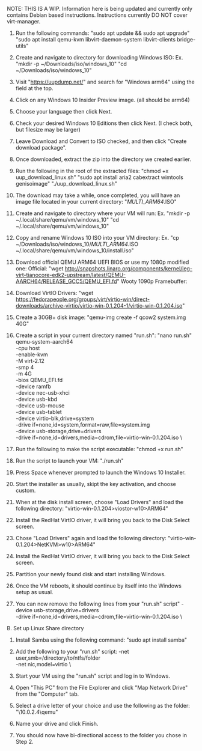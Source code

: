 NOTE: THIS IS A WIP. Information here is being updated and currently only contains Debian based instructions. Instructions currently DO NOT cover virt-manager.

   1. Run the following commands:
        "sudo apt update && sudo apt upgrade"
        "sudo apt install qemu-kvm libvirt-daemon-system libvirt-clients bridge-utils"
    
   2. Create and navigate to directory for downloading Windows ISO:
        Ex. "mkdir -p ~/Downloads/iso/windows_10"
            "cd ~/Downloads/iso/windows_10"
    
   3. Visit "https://uupdump.net/" and search for "Windows arm64" using the field at the top.
    
   4. Click on any Windows 10 Insider Preview image. (all should be arm64)
    
   5. Choose your language then click Next.
    
   6. Check your desired Windows 10 Editions then click Next. (I check both, but filesize may be larger)
    
   7. Leave Download and Convert to ISO checked, and then click "Create download package".
    
   8. Once downloaded, extract the zip into the directory we created earlier.
    
   9. Run the following in the root of the extracted files:
        "chmod +x uup_download_linux.sh"
        "sudo apt install aria2 cabextract wimtools genisoimage"
        "./uup_download_linux.sh"
    
   10. The download may take a while, once completed, you will have an image file located in your current directory:
        "<VERSION>_MULTI_ARM64_<REGION>.ISO"
    
   11. Create and navigate to directory where your VM will run:
        Ex. "mkdir -p ~/.local/share/qemu/vm/windows_10"
            "cd ~/.local/share/qemu/vm/windows_10"
   
   12. Copy and rename Windows 10 ISO into your VM directory:
        Ex. "cp ~/Downloads/iso/windows_10/<VERSION>_MULTI_ARM64_<REGION>.ISO ~/.local/share/qemu/vm/windows_10/install.iso"
    
   13. Download official QEMU ARM64 UEFI BIOS or use my 1080p modified one:
        Official: "wget http://snapshots.linaro.org/components/kernel/leg-virt-tianocore-edk2-upstream/latest/QEMU-AARCH64/RELEASE_GCC5/QEMU_EFI.fd"
        Wooty 1090p Framebuffer: <Link>
    
   14. Download VirtIO Drivers:
        "wget https://fedorapeople.org/groups/virt/virtio-win/direct-downloads/archive-virtio/virtio-win-0.1.204-1/virtio-win-0.1.204.iso"
    
   15. Create a 30GB+ disk image:
        "qemu-img create -f qcow2 system.img 40G"
    
   16. Create a script in your current directory named "run.sh":
        "nano run.sh"
          qemu-system-aarch64 \
          -cpu host \
          -enable-kvm \
          -M virt-2.12 \
          -smp 4 \
          -m 4G \
          -bios QEMU_EFI.fd \
          -device ramfb \
          -device nec-usb-xhci \
          -device usb-kbd \
          -device usb-mouse \
          -device usb-tablet \
          -device virtio-blk,drive=system \
          -drive if=none,id=system,format=raw,file=system.img \
          -device usb-storage,drive=drivers \
          -drive if=none,id=drivers,media=cdrom,file=virtio-win-0.1.204.iso \
    
   17. Run the following to make the script executable:
        "chmod +x run.sh"
    
   18. Run the script to launch your VM:
        "./run.sh"
    
   19. Press Space whenever prompted to launch the Windows 10 Installer.
    
   20. Start the installer as usually, skipt the key activation, and choose custom.
    
   21. When at the disk install screen, choose "Load Drivers" and load the following directory:
        "virtio-win-0.1.204>viostor-w10>ARM64"
    
   22. Install the RedHat VirtIO driver, it will bring you back to the Disk Select screen.
    
   23. Chose "Load Drivers" again and load the following directory:
        "virtio-win-0.1.204>NetKVM>w10>ARM64"
    
   24. Install the RedHat VirtIO driver, it will bring you back to the Disk Select screen.
    
   25. Partition your newly found disk and start installing Windows.
    
   26. Once the VM reboots, it should continue by itself into the Windows setup as usual.
    
   27. You can now remove the following lines from your "run.sh" script"
        -device usb-storage,drive=drivers \
        -drive if=none,id=drivers,media=cdrom,file=virtio-win-0.1.204.iso \
    
   B. Set up Linux Share directory
    
   1. Install Samba using the following command:
        "sudo apt install samba"
    
   2. Add the following to your "run.sh" script:
        -net user,smb=/directory/to/ntfs/folder \
        -net nic,model=virtio \
    
   3. Start your VM using the "run.sh" script and log in to Windows.
    
   4. Open "This PC" from the File Explorer and click "Map Network Drive" from the "Computer" tab.
    
   5. Select a drive letter of your choice and use the following as the folder:
        "\\10.0.2.4\qemu"
    
   6. Name your drive and click Finish.
    
   7. You should now have bi-directional access to the folder you chose in Step 2.
